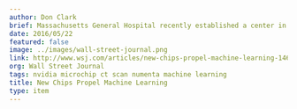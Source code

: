 ```yaml
---
author: Don Clark
brief: Massachusetts General Hospital recently established a center in Boston that plans to use Nvidia chips to help an artificial-intelligence system spot anomalies on CT scans and other medical images, jobs now carried out by human radiologists. The project, drawing on a database of 10 billion existing images
date: 2016/05/22
featured: false
image: ../images/wall-street-journal.png
link: http://www.wsj.com/articles/new-chips-propel-machine-learning-1463957238
org: Wall Street Journal
tags: nvidia microchip ct scan numenta machine learning
title: New Chips Propel Machine Learning
type: item
---
```

